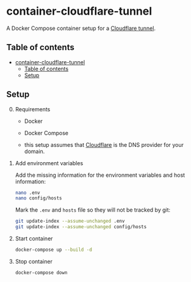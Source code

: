 # container-cloudflare-tunnel

A Docker Compose container setup for a [Cloudflare tunnel](https://developers.cloudflare.com/cloudflare-one/connections/connect-apps/).

## Table of contents

- [container-cloudflare-tunnel](#container-cloudflare-tunnel)
  - [Table of contents](#table-of-contents)
  - [Setup](#setup)

## Setup

0. Requirements

   - Docker
   - Docker Compose

   - this setup assumes that [Cloudflare](https://www.cloudflare.com/) is the DNS provider for your domain.

1. Add environment variables

    Add the missing information for the environment variables and host information:

    ```bash
    nano .env
    nano config/hosts
    ```
    
    Mark the `.env` and `hosts` file so they will not be tracked by git:

    ```bash
    git update-index --assume-unchanged .env
    git update-index --assume-unchanged config/hosts
    ```

2. Start container

    ```bash
    docker-compose up --build -d
    ````

3. Stop container

    ```bash
    docker-compose down
    ```
